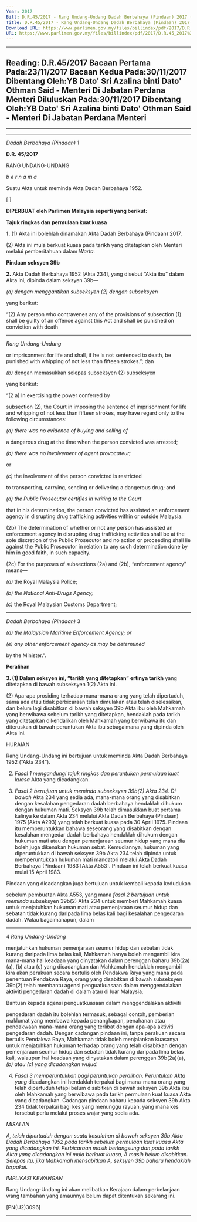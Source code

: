 ```yaml
---
Year: 2017
Bill: D.R.45/2017 - Rang Undang-Undang Dadah Berbahaya (Pindaan) 2017 (Lulus)
Title: D.R.45/2017 - Rang Undang-Undang Dadah Berbahaya (Pindaan) 2017 (Lulus)
Download URL: https://www.parlimen.gov.my/files/billindex/pdf/2017/D.R.45_2017%20(bm).pdf
URL: https://www.parlimen.gov.my/files/billindex/pdf/2017/D.R.45_2017%20(bm).pdf
---
```

---
Reading:
D.R.45/2017
Bacaan Pertama Pada:23/11/2017
Bacaan Kedua Pada:30/11/2017
Dibentang Oleh:YB Dato' Sri Azalina binti Dato' Othman Said - Menteri Di Jabatan Perdana Menteri
Diluluskan Pada:30/11/2017
Dibentang Oleh:YB Dato' Sri Azalina binti Dato' Othman Said - Menteri Di Jabatan Perdana Menteri
---

-----

-----

_Dadah Berbahaya (Pindaan)_ 1

**D.R. 45/2017**

RANG UNDANG-UNDANG

_b e r n a m a_

Suatu Akta untuk meminda Akta Dadah Berbahaya 1952.

[ ]

**DIPERBUAT oleh Parlimen Malaysia seperti yang berikut:**

**Tajuk ringkas dan permulaan kuat kuasa**

**1.** (1) Akta ini bolehlah dinamakan Akta Dadah Berbahaya
(Pindaan) 2017.

(2) Akta ini mula berkuat kuasa pada tarikh yang ditetapkan
oleh Menteri melalui pemberitahuan dalam _Warta._

**Pindaan seksyen 39b**

**2.** Akta Dadah Berbahaya 1952 [Akta 234], yang disebut
“Akta ibu” dalam Akta ini, dipinda dalam seksyen 39b—

_(a) dengan menggantikan subseksyen (2) dengan subseksyen_

yang berikut:

“(2) Any person who contravenes any of the provisions
of subsection (1) shall be guilty of an offence against
this Act and shall be punished on conviction with death


-----

_Rang Undang-Undang_

or imprisonment for life and shall, if he is not sentenced
to death, be punished with whipping of not less than
fifteen strokes.”; dan

_(b)_ dengan memasukkan selepas subseksyen (2) subseksyen

yang berikut:

“(2 a) In exercising the power conferred by

subsection (2), the Court in imposing the sentence of
imprisonment for life and whipping of not less than
fifteen strokes, may have regard only to the following
circumstances:

_(a) there was no evidence of buying and selling of_

a dangerous drug at the time when the person
convicted was arrested;

_(b) there was no involvement of agent provocateur;_

or

_(c)_ the involvement of the person convicted is restricted

to transporting, carrying, sending or delivering a
dangerous drug; and

_(d) the Public Prosecutor certifies in writing to the Court_

that in his determination, the person convicted has
assisted an enforcement agency in disrupting drug
trafficking activities within or outside Malaysia.

(2b) The determination of whether or not any person
has assisted an enforcement agency in disrupting drug
trafficking activities shall be at the sole discretion of
the Public Prosecutor and no action or proceeding shall
lie against the Public Prosecutor in relation to any such
determination done by him in good faith, in such capacity.

(2c) For the purposes of subsections (2a) and (2b),
“enforcement agency” means—

_(a)_ the Royal Malaysia Police;

_(b) the National Anti-Drugs Agency;_

_(c)_ the Royal Malaysian Customs Department;


-----

_Dadah Berbahaya (Pindaan)_ 3

_(d) the Malaysian Maritime Enforcement Agency; or_

_(e) any other enforcement agency as may be determined_

by the Minister.”.

**Peralihan**

**3. (1) Dalam seksyen ini, “tarikh yang ditetapkan” ertinya tarikh**
yang ditetapkan di bawah subseksyen 1(2) Akta ini.

(2) Apa-apa prosiding terhadap mana-mana orang yang telah
dipertuduh, sama ada atau tidak perbicaraan telah dimulakan atau
telah diselesaikan, dan belum lagi disabitkan di bawah seksyen 39b
Akta ibu oleh Mahkamah yang berwibawa sebelum tarikh yang
ditetapkan, hendaklah pada tarikh yang ditetapkan dikendalikan
oleh Mahkamah yang berwibawa itu dan diteruskan di bawah
peruntukan Akta ibu sebagaimana yang dipinda oleh Akta ini.

HURAIAN

Rang Undang-Undang ini bertujuan untuk meminda Akta Dadah Berbahaya
1952 (“Akta 234”).

2. _Fasal 1 mengandungi tajuk ringkas dan peruntukan permulaan kuat kuasa_
Akta yang dicadangkan.

3. _Fasal 2 bertujuan untuk meminda subseksyen 39b(2) Akta 234. Di bawah_
Akta 234 yang sedia ada, mana-mana orang yang disabitkan dengan kesalahan
pengedaran dadah berbahaya hendaklah dihukum dengan hukuman mati.
Seksyen 39b telah dimasukkan buat pertama kalinya ke dalam Akta 234 melalui
Akta Dadah Berbahaya (Pindaan) 1975 [Akta A293] yang telah berkuat kuasa pada
30 April 1975. Pindaan itu memperuntukkan bahawa seseorang yang disabitkan
dengan kesalahan mengedar dadah berbahaya hendaklah dihukum dengan
hukuman mati atau dengan pemenjaraan seumur hidup yang mana dia boleh juga
dikenakan hukuman sebat. Kemudiannya, hukuman yang diperuntukkan di bawah
seksyen 39b Akta 234 telah dipinda untuk memperuntukkan hukuman mati
mandatori melalui Akta Dadah Berbahaya (Pindaan) 1983 [Akta A553]. Pindaan
ini telah berkuat kuasa mulai 15 April 1983.

Pindaan yang dicadangkan juga bertujuan untuk kembali kepada kedudukan

sebelum pembuatan Akta A553, yang mana _fasal 2 bertujuan untuk meminda_
subseksyen 39b(2) Akta 234 untuk memberi Mahkamah kuasa untuk menjatuhkan
hukuman mati atau pemenjaraan seumur hidup dan sebatan tidak kurang daripada
lima belas kali bagi kesalahan pengedaran dadah. Walau bagaimanapun, dalam


-----

4 _Rang Undang-Undang_

menjatuhkan hukuman pemenjaraan seumur hidup dan sebatan tidak kurang
daripada lima belas kali, Mahkamah hanya boleh mengambil kira mana-mana
hal keadaan yang dinyatakan dalam perenggan baharu 39b(2a)(a), (b) atau (c)
yang dicadangkan dan Mahkamah hendaklah mengambil kira akan perakuan
secara bertulis oleh Pendakwa Raya yang mana pada penentuan Pendakwa
Raya, orang yang disabitkan di bawah subseksyen 39b(2) telah membantu
agensi penguatkuasaan dalam menggendalakan aktiviti pengedaran dadah
di dalam atau di luar Malaysia.

Bantuan kepada agensi penguatkuasaan dalam menggendalakan aktiviti

pengedaran dadah itu bolehlah termasuk, sebagai contoh, pemberian maklumat
yang membawa kepada penangkapan, penahanan atau pendakwaan mana-mana
orang yang terlibat dengan apa-apa aktiviti pengedaran dadah. Dengan cadangan
pindaan ini, tanpa perakuan secara bertulis Pendakwa Raya, Mahkamah tidak
boleh menjalankan kuasanya untuk menjatuhkan hukuman terhadap orang
yang telah disabitkan dengan pemenjaraan seumur hidup dan sebatan tidak
kurang daripada lima belas kali, walaupun hal keadaan yang dinyatakan dalam
perenggan 39b(2a)(a), _(b) atau_ _(c) yang dicadangkan wujud._

4. _Fasal 3 memperuntukkan bagi peruntukan peralihan. Peruntukan Akta yang_
dicadangkan ini hendaklah terpakai bagi mana-mana orang yang telah dipertuduh
tetapi belum disabitkan di bawah seksyen 39b Akta ibu oleh Mahkamah
yang berwibawa pada tarikh permulaan kuat kuasa Akta yang dicadangkan.
Cadangan pindaan baharu kepada seksyen 39b Akta 234 tidak terpakai bagi
kes yang menunggu rayuan, yang mana kes tersebut perlu melalui proses
wajar yang sedia ada.

_MISALAN_

_A, telah dipertuduh dengan suatu kesalahan di bawah seksyen 39b Akta_
_Dadah Berbahaya 1952 pada tarikh sebelum permulaan kuat kuasa Akta yang_
_dicadangkan ini. Perbicaraan masih berlangsung dan pada tarikh Akta yang_
_dicadangkan ini mula berkuat kuasa, A masih belum disabitkan. Selepas itu,_
_jika Mahkamah mensabitkan A, seksyen 39b baharu hendaklah terpakai._

_IMPLIKASI KEWANGAN_

Rang Undang-Undang ini akan melibatkan Kerajaan dalam perbelanjaan wang
tambahan yang amaunnya belum dapat ditentukan sekarang ini.

[PN(U2)3096]


-----

